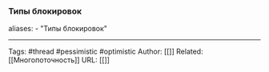 ### Типы блокировок

aliases: 
	- "Типы блокировок"



---
Tags: #thread #pessimistic #optimistic
Author: [[]]
Related: [[Многопоточность]]
URL: [[]]